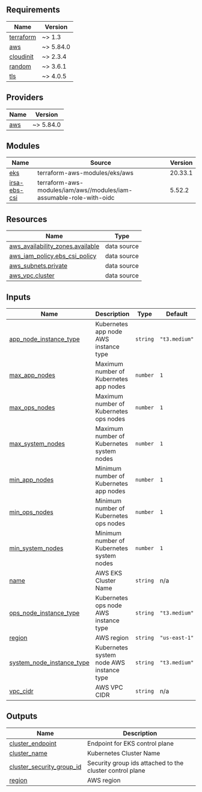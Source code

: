 <!-- BEGIN_TF_DOCS -->
## Requirements

| Name | Version |
|------|---------|
| <a name="requirement_terraform"></a> [terraform](#requirement\_terraform) | ~> 1.3 |
| <a name="requirement_aws"></a> [aws](#requirement\_aws) | ~> 5.84.0 |
| <a name="requirement_cloudinit"></a> [cloudinit](#requirement\_cloudinit) | ~> 2.3.4 |
| <a name="requirement_random"></a> [random](#requirement\_random) | ~> 3.6.1 |
| <a name="requirement_tls"></a> [tls](#requirement\_tls) | ~> 4.0.5 |

## Providers

| Name | Version |
|------|---------|
| <a name="provider_aws"></a> [aws](#provider\_aws) | ~> 5.84.0 |

## Modules

| Name | Source | Version |
|------|--------|---------|
| <a name="module_eks"></a> [eks](#module\_eks) | terraform-aws-modules/eks/aws | 20.33.1 |
| <a name="module_irsa-ebs-csi"></a> [irsa-ebs-csi](#module\_irsa-ebs-csi) | terraform-aws-modules/iam/aws//modules/iam-assumable-role-with-oidc | 5.52.2 |

## Resources

| Name | Type |
|------|------|
| [aws_availability_zones.available](https://registry.terraform.io/providers/hashicorp/aws/latest/docs/data-sources/availability_zones) | data source |
| [aws_iam_policy.ebs_csi_policy](https://registry.terraform.io/providers/hashicorp/aws/latest/docs/data-sources/iam_policy) | data source |
| [aws_subnets.private](https://registry.terraform.io/providers/hashicorp/aws/latest/docs/data-sources/subnets) | data source |
| [aws_vpc.cluster](https://registry.terraform.io/providers/hashicorp/aws/latest/docs/data-sources/vpc) | data source |

## Inputs

| Name | Description | Type | Default | Required |
|------|-------------|------|---------|:--------:|
| <a name="input_app_node_instance_type"></a> [app\_node\_instance\_type](#input\_app\_node\_instance\_type) | Kubernetes app node AWS instance type | `string` | `"t3.medium"` | no |
| <a name="input_max_app_nodes"></a> [max\_app\_nodes](#input\_max\_app\_nodes) | Maximum number of Kubernetes app nodes | `number` | `1` | no |
| <a name="input_max_ops_nodes"></a> [max\_ops\_nodes](#input\_max\_ops\_nodes) | Maximum number of Kubernetes ops nodes | `number` | `1` | no |
| <a name="input_max_system_nodes"></a> [max\_system\_nodes](#input\_max\_system\_nodes) | Maximum number of Kubernetes system nodes | `number` | `1` | no |
| <a name="input_min_app_nodes"></a> [min\_app\_nodes](#input\_min\_app\_nodes) | Minimum number of Kubernetes app nodes | `number` | `1` | no |
| <a name="input_min_ops_nodes"></a> [min\_ops\_nodes](#input\_min\_ops\_nodes) | Minimum number of Kubernetes ops nodes | `number` | `1` | no |
| <a name="input_min_system_nodes"></a> [min\_system\_nodes](#input\_min\_system\_nodes) | Minimum number of Kubernetes system nodes | `number` | `1` | no |
| <a name="input_name"></a> [name](#input\_name) | AWS EKS Cluster Name | `string` | n/a | yes |
| <a name="input_ops_node_instance_type"></a> [ops\_node\_instance\_type](#input\_ops\_node\_instance\_type) | Kubernetes ops node AWS instance type | `string` | `"t3.medium"` | no |
| <a name="input_region"></a> [region](#input\_region) | AWS region | `string` | `"us-east-1"` | no |
| <a name="input_system_node_instance_type"></a> [system\_node\_instance\_type](#input\_system\_node\_instance\_type) | Kubernetes system node AWS instance type | `string` | `"t3.medium"` | no |
| <a name="input_vpc_cidr"></a> [vpc\_cidr](#input\_vpc\_cidr) | AWS VPC CIDR | `string` | n/a | yes |

## Outputs

| Name | Description |
|------|-------------|
| <a name="output_cluster_endpoint"></a> [cluster\_endpoint](#output\_cluster\_endpoint) | Endpoint for EKS control plane |
| <a name="output_cluster_name"></a> [cluster\_name](#output\_cluster\_name) | Kubernetes Cluster Name |
| <a name="output_cluster_security_group_id"></a> [cluster\_security\_group\_id](#output\_cluster\_security\_group\_id) | Security group ids attached to the cluster control plane |
| <a name="output_region"></a> [region](#output\_region) | AWS region |
<!-- END_TF_DOCS -->